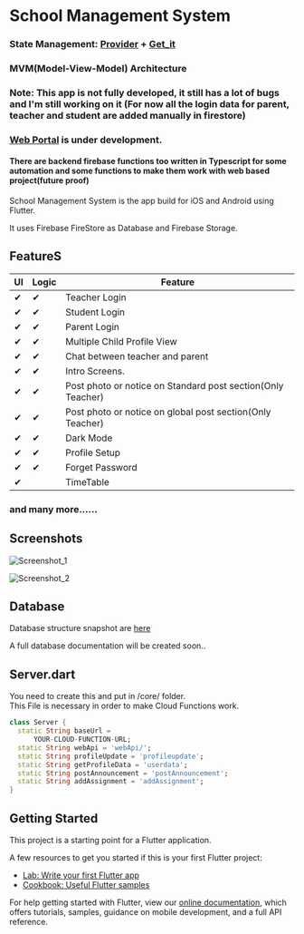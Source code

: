 # School Management System
 
### State Management: [Provider](https://pub.dev/packages/provider) + [Get_it](https://pub.dev/packages/get_it)

### MVM(Model-View-Model) Architecture

### Note: This app is not fully developed, it still has a lot of bugs and I'm still working on it (For now all the login data for parent, teacher and student are added manually in firestore)

### [Web Portal](https://github.com/3mdikram/School-Management-System-App) is under development.

#### There are backend firebase functions too written in Typescript for some automation and some functions to make them work with web based project(future proof)

 School Management System is the app build for iOS and Android using Flutter.

It uses Firebase FireStore as Database and Firebase Storage.

## FeatureS

|  UI  | Logic | Feature |
| ------ | ------ | ------|
| ✔ | ✔ | Teacher Login
| ✔ | ✔ | Student Login
| ✔ | ✔ | Parent Login
| ✔ | ✔ | Multiple Child Profile View
| ✔ | ✔ | Chat between teacher and parent
| ✔ | ✔ | Intro Screens.
| ✔ | ✔ | Post photo or notice on Standard post section(Only Teacher)
| ✔ | ✔ | Post photo or notice on global post section(Only Teacher)
| ✔ | ✔ | Dark Mode
| ✔ | ✔ | Profile Setup
| ✔ | ✔ | Forget Password
| ✔ |  | TimeTable
### and many more......

## Screenshots

![Screenshot_1](https://user-images.githubusercontent.com/54524364/114696580-6f8b5b80-9d3a-11eb-8e7c-f0e402438285.png)

![Screenshot_2](https://user-images.githubusercontent.com/54524364/114696618-7ade8700-9d3a-11eb-9ee1-9d903c55f595.png)

## Database

Database structure snapshot are [here](https://github.com/3mdikram/School-Management-System-App/tree/main/DB%20Structure)

A full database documentation will be created soon..

## Server.dart 

You need to create this and put in /core/ folder. \
This File is necessary in order to make Cloud Functions work.

```dart
class Server {
  static String baseUrl =
      YOUR-CLOUD-FUNCTION-URL;
  static String webApi = 'webApi/';
  static String profileUpdate = 'profileupdate';
  static String getProfileData = 'userdata';
  static String postAnnouncement = 'postAnnouncement';
  static String addAssignment = 'addAssignment';
}
```

## Getting Started

This project is a starting point for a Flutter application.

A few resources to get you started if this is your first Flutter project:

- [Lab: Write your first Flutter app](https://flutter.dev/docs/get-started/codelab)
- [Cookbook: Useful Flutter samples](https://flutter.dev/docs/cookbook)

For help getting started with Flutter, view our 
[online documentation](https://flutter.dev/docs), which offers tutorials, 
samples, guidance on mobile development, and a full API reference.
